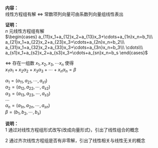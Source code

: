**内容：**  
线性方程组有解 $\Leftrightarrow$ 常数项列向量可由系数列向量组线性表出  
  
**证明：**  
$n$ 元线性方程组有解  
$\begin{cases}  
a_{11}x_1+a_{12}x_2+a_{13}x_3+\cdots+a_{1n}x_n=b_1\\\  
a_{21}x_1+a_{22}x_2+a_{23}x_3+\cdots+a_{2n}x_n=b_2\\\  
a_{31}x_1+a_{32}x_2+a_{33}x_3+\cdots+a_{3n}x_n=b_3\\\  
\cdots\\\  
a_{s1}x_1+a_{s2}x_2+a_{s3}x_3+\cdots+a_{sn}x_n=b_s  
\end{cases}$  
  
$\Leftrightarrow$ 存在一组数 $x_1,x_2,x_3,\cdots x_n$ 使得  
$x_1\alpha_1+x_2\alpha_2+x_3\alpha_3+\cdots+x_n\alpha_n=\beta$  
  
$\alpha_1=(a_{11},a_{21},\cdots,a_{s1})$  
$\alpha_2=(a_{12},a_{22},\cdots,a_{s2})$  
$\alpha_3=(a_{13},a_{23},\cdots,a_{s3})$  
$\cdots$  
$\alpha_n=(a_{1n},a_{2n},\cdots,a_{sn})$  
$\beta=(b_1,b_2,\cdots,b_s)$  
  
**说明：**  
1 通过对线性方程组形式改写(改成向量形式)，引出了线性组合的概念  
  
2 通过齐次线性方程组是否有非零解，引出了线性相关与线性无关的概念  
